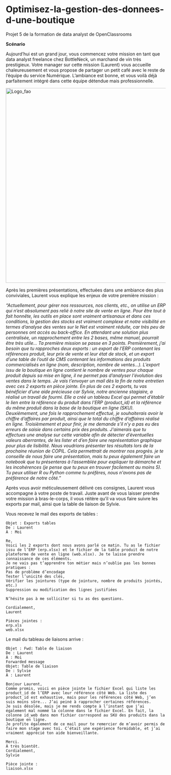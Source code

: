 # Optimisez-la-gestion-des-donnees-d-une-boutique
Projet 5 de la formation de data analyst de OpenClassrooms

**Scénario**

Aujourd’hui est un grand jour, vous commencez votre mission en tant que data analyst freelance chez BottleNeck, un marchand de vin très prestigieux. Votre manager sur cette mission (Laurent) vous accueille chaleureusement et vous propose de partager un petit café avec le reste de l’équipe du service Numérique. L’ambiance est bonne, et vous voilà déjà parfaitement intégré dans cette équipe détendue mais professionnelle.

<img width="614" alt="Logo_fao" src="https://github.com/AlexisDlge/Optimisez-la-gestion-des-donnees-d-une-boutique/assets/152527939/f9135238-ff68-4a66-84d3-1a66e2f6f195"> 

Après les premières présentations, effectuées dans une ambiance des plus conviviales, Laurent vous explique les enjeux de votre première mission :

  *“Actuellement, pour gérer nos ressources, nos clients, etc., on utilise un ERP qui n’est absolument pas relié à notre site de vente en ligne. Pour être tout à fait honnête, les outils en place sont vraiment artisanaux et dans ces conditions, la gestion des stocks est   vraiment complexe et notre visibilité en termes d’analyse des ventes sur le Net est vraiment réduite, car très peu de personnes ont accès au back-office. En attendant une solution plus centralisée, un rapprochement entre les 2 bases, même manuel, pourrait être très      utile…
  Ta première mission se passe en 3 points.
  Premièrement, j’ai besoin que tu rapproches deux exports : un export de l’ERP contenant les références produit, leur prix de vente et leur état de stock, et un export d’une table de l’outil de CMS contenant les informations des produits commercialisés en ligne (nom,     description, nombre de ventes...).
  L’export issu de la boutique en ligne contient le nombre de ventes pour chaque produit depuis sa mise en ligne, il ne permet pas d’analyser l'évolution des ventes dans le temps.
  Je vais t’envoyer un mail dès la fin de notre entretien avec ces 2 exports en pièce jointe.
  En plus de ces 2 exports, tu vas bénéficier d’une aide précieuse car Sylvie, notre ancienne stagiaire, a réalisé un travail de fourmi. Elle a créé un tableau Excel qui permet d’établir le lien entre la référence du produit dans l’ERP (product_id) et la référence du      même produit dans la base de la boutique en ligne (SKU).
  Deuxièmement, une fois le rapprochement effectué, je souhaiterais avoir le chiffre d’affaires par produit, ainsi que le total du chiffre d’affaires réalisé en ligne.
  Troisièmement et pour finir, je me demande s’il n’y a pas eu des erreurs de saisie dans certains prix des produits. J'aimerais que tu effectues une analyse sur cette variable afin de détecter d’éventuelles valeurs aberrantes, de les lister et d’en faire une              représentation graphique pour plus de lisibilité.
  Nous voudrions présenter tes résultats lors de la prochaine réunion de COPIL. Cela permettrait de montrer nos progrès. je te conseille de nous faire une présentation, mais tu peux également faire un notebook que tu présenteras à l’assemblée pour expliquer ta démarche    et les incohérences (je pense que tu peux en trouver facilement au moins 5).
  Tu peux utiliser R ou Python comme tu préfères, nous n'avons pas de préférence de notre côté.”*


Après vous avoir méticuleusement délivré ces consignes, Laurent vous accompagne à votre poste de travail.
Juste avant de vous laisser prendre votre mission à bras-le-corps, il vous réitère qu’il va vous faire suivre les exports par mail, ainsi que la table de liaison de Sylvie. 


Vous recevez le mail des exports de tables : 


    Objet : Exports tables
    De : Laurent
    À : Moi

    Re,
    Voici les 2 exports dont nous avons parlé ce matin. Tu as le fichier issu de l’ERP (erp.xlsx) et le fichier de la table produit de notre plateforme de vente en ligne (web.xlsx). Je te laisse prendre connaissance de ces éléments.
    Je ne vais pas t’apprendre ton métier mais n’oublie pas les bonnes pratiques : 
    Pas de problème d’encodage
    Tester l’unicité des clés,
    Vérifier les jointures (type de jointure, nombre de produits jointés, etc.)
    Suppression ou modification des lignes justifiées
 
    N’hésite pas à me solliciter si tu as des questions.

    Cordialement,
    Laurent

    Pièces jointes : 
    erp.xls
    web.xlsx


Le mail du tableau de liaisons arrive :

    Objet : Fwd: Table de liaison
    De : Laurent
    À : Moi
    Forwarded message 
    Objet: Table de liaison
    De : Sylvie
    À : Laurent

    Bonjour Laurent,
    Comme promis, voici en pièce jointe le fichier Excel qui liste les product_id de l’ERP avec leur référence côté Web. La liste des product_id est exhaustive, mais pour les références côté Web, j’en suis moins sûre... J’ai peiné à rapprocher certaines références.
    Je suis désolée, mais je me rends compte à l’instant que j’ai également mal nommé la colonne dans le fichier Excel. En fait, la colonne id_web dans mon fichier correspond au SKU des produits dans la boutique en ligne.
    Je profite également de ce mail pour te remercier de m’avoir permis de faire mon stage avec toi. C’était une expérience formidable, et j’ai vraiment apprécié ton aide bienveillante.

    Merci.
    À très bientôt.
    Cordialement,
    Sylvie

    Pièce jointe : 
    liaison.xlsx
